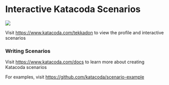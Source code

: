 # Interactive Katacoda Scenarios

[![](http://shields.katacoda.com/katacoda/tekkadon/count.svg)](https://www.katacoda.com/tekkadon "Get your profile on Katacoda.com")

Visit https://www.katacoda.com/tekkadon to view the profile and interactive scenarios

### Writing Scenarios
Visit https://www.katacoda.com/docs to learn more about creating Katacoda scenarios

For examples, visit https://github.com/katacoda/scenario-example

